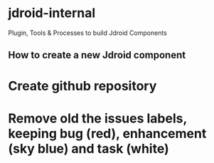 # jdroid-internal
Plugin, Tools &amp; Processes to build Jdroid Components

## How to create a new Jdroid component

# Create github repository

# Remove old the issues labels, keeping bug (red), enhancement (sky blue) and task (white)

